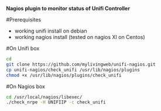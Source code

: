 **Nagios plugin to monitor status of Unifi Controller**

#Prerequisites
- working unifi install on debian
- working nagios install (tested on nagios XI on Centos)

#On Unifi box
```bash
cd
git clone https://github.com/mylivingweb/unifi-nagios.git
cp unifi-nagios/check_unifi /usr/lib/nagios/plugins
chmod +x /usr/lib/nagios/plugins/check_unifi
```
#On Nagios box
```bash
cd /usr/local/nagios/libexec/
./check_nrpe -H UNIFIIP -c check_unifi
```
